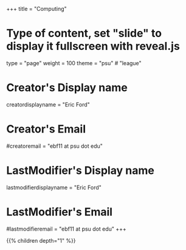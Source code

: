 +++
title = "Computing"
# Type of content, set "slide" to display it fullscreen with reveal.js
type = "page"
weight = 100
theme = "psu" # "league"


# Creator's Display name
creatordisplayname = "Eric Ford"
# Creator's Email
#creatoremail = "ebf11 at psu dot edu"
# LastModifier's Display name
lastmodifierdisplayname = "Eric Ford"
# LastModifier's Email
#lastmodifieremail = "ebf11 at psu dot edu"
+++

{{% children depth="1" %}}

